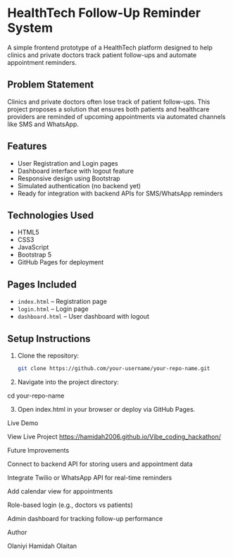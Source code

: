 # HealthTech Follow-Up Reminder System

A simple frontend prototype of a HealthTech platform designed to help clinics and private doctors track patient follow-ups and automate appointment reminders.

## Problem Statement

Clinics and private doctors often lose track of patient follow-ups. This project proposes a solution that ensures both patients and healthcare providers are reminded of upcoming appointments via automated channels like SMS and WhatsApp.

## Features

- User Registration and Login pages
- Dashboard interface with logout feature
- Responsive design using Bootstrap
- Simulated authentication (no backend yet)
- Ready for integration with backend APIs for SMS/WhatsApp reminders

## Technologies Used

- HTML5
- CSS3
- JavaScript
- Bootstrap 5
- GitHub Pages for deployment

## Pages Included

- `index.html` – Registration page
- `login.html` – Login page
- `dashboard.html` – User dashboard with logout

## Setup Instructions

1. Clone the repository:
   ```bash
   git clone https://github.com/your-username/your-repo-name.git

2. Navigate into the project directory:

cd your-repo-name


3. Open index.html in your browser or deploy via GitHub Pages.



Live Demo

View Live Project
https://hamidah2006.github.io/Vibe_coding_hackathon/

Future Improvements

Connect to backend API for storing users and appointment data

Integrate Twilio or WhatsApp API for real-time reminders

Add calendar view for appointments

Role-based login (e.g., doctors vs patients)

Admin dashboard for tracking follow-up performance


Author

Olaniyi Hamidah Olaitan
